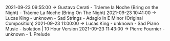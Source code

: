 2021-09-23 09:55:00 -> Gustavo Cerati - Tráeme la Noche (Bring on the Night) - Tráeme La Noche (Bring On The Night)
2021-09-23 10:41:00 -> Lucas King - unknown - Sad Strings - Adagio In E Minor (Original Composition)
2021-09-23 11:00:00 -> Lucas King - unknown - Sad Piano Music - Isolation | 10 Hour Version
2021-09-23 11:43:00 -> Pierre Fournier - unknown - 1. Prelude
